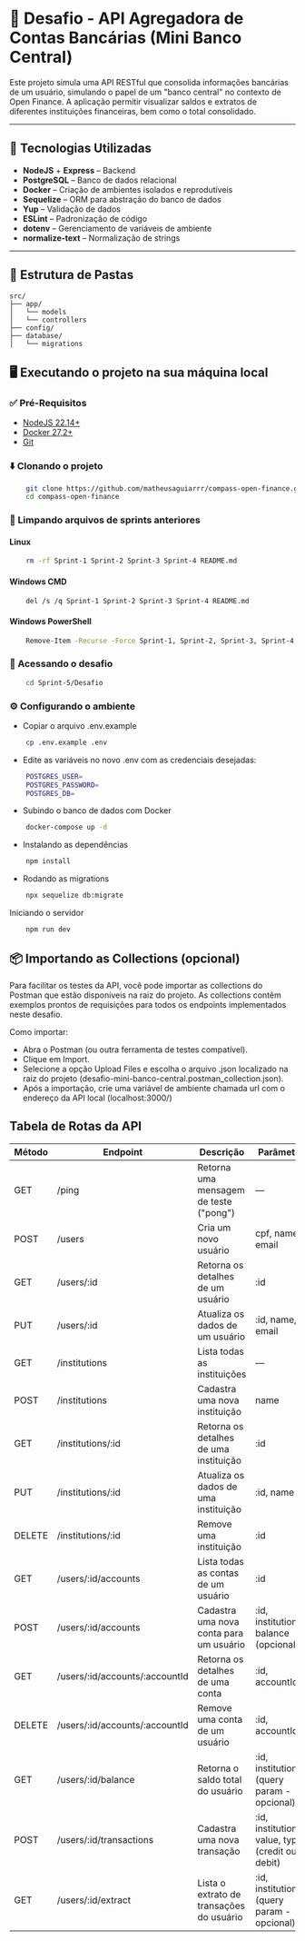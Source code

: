 # 🏦 Desafio - API Agregadora de Contas Bancárias (Mini Banco Central)

Este projeto simula uma API RESTful que consolida informações bancárias de um usuário, simulando o papel de um "banco central" no contexto de Open Finance. A aplicação permitir visualizar saldos e extratos de diferentes instituições financeiras, bem como o total consolidado.

---

## 🚀 Tecnologias Utilizadas

-   **NodeJS** + **Express** – Backend
-   **PostgreSQL** – Banco de dados relacional
-   **Docker** – Criação de ambientes isolados e reprodutíveis
-   **Sequelize** – ORM para abstração do banco de dados
-   **Yup** – Validação de dados
-   **ESLint** – Padronização de código
-   **dotenv** – Gerenciamento de variáveis de ambiente
-   **normalize-text** – Normalização de strings

---

## 📁 Estrutura de Pastas

```
src/
├── app/
│   └── models
│   └── controllers
├── config/
├── database/
│   └── migrations
```

## 🖥️ Executando o projeto na sua máquina local

### ✅ Pré-Requisitos

-   [NodeJS 22.14+](https://nodejs.org/)
-   [Docker 27,2+](https://www.docker.com/)
-   [Git](https://git-scm.com/)

### ⬇️ Clonando o projeto

```bash
    git clone https://github.com/matheusaguiarrr/compass-open-finance.git
    cd compass-open-finance
```

### 🧹 Limpando arquivos de sprints anteriores

#### Linux

```bash
    rm -rf Sprint-1 Sprint-2 Sprint-3 Sprint-4 README.md
```

#### Windows CMD

```bash
    del /s /q Sprint-1 Sprint-2 Sprint-3 Sprint-4 README.md
```

#### Windows PowerShell

```bash
    Remove-Item -Recurse -Force Sprint-1, Sprint-2, Sprint-3, Sprint-4, README.md
```

### 📂 Acessando o desafio

```bash
    cd Sprint-5/Desafio
```

### ⚙️ Configurando o ambiente

-   Copiar o arquivo .env.example

```bash
    cp .env.example .env
```

-   Edite as variáveis no novo .env com as credenciais desejadas:

```bash
    POSTGRES_USER=
    POSTGRES_PASSWORD=
    POSTGRES_DB=
```

-   Subindo o banco de dados com Docker

```bash
    docker-compose up -d
```

-   Instalando as dependências

```bash
    npm install
```

-   Rodando as migrations

```bash
    npx sequelize db:migrate
```

Iniciando o servidor

```bash
    npm run dev
```

## 📦 Importando as Collections (opcional)

Para facilitar os testes da API, você pode importar as collections do Postman que estão disponíveis na raiz do projeto.
As collections contêm exemplos prontos de requisições para todos os endpoints implementados neste desafio.

Como importar:

-   Abra o Postman (ou outra ferramenta de testes compatível).
-   Clique em Import.
-   Selecione a opção Upload Files e escolha o arquivo .json localizado na raiz do projeto (desafio-mini-banco-central.postman_collection.json).
-   Após a importação, crie uma variável de ambiente chamada url com o endereço da API local (localhost:3000/)

## Tabela de Rotas da API

| Método | Endpoint                       | Descrição                                | Parâmetros                                         |
| ------ | ------------------------------ | ---------------------------------------- | -------------------------------------------------- |
| GET    | /ping                          | Retorna uma mensagem de teste ("pong")   | —                                                  |
| POST   | /users                         | Cria um novo usuário                     | cpf, name, email                                   |
| GET    | /users/:id                     | Retorna os detalhes de um usuário        | :id                                                |
| PUT    | /users/:id                     | Atualiza os dados de um usuário          | :id, name, email                                   |
| GET    | /institutions                  | Lista todas as instituições              | —                                                  |
| POST   | /institutions                  | Cadastra uma nova instituição            | name                                               |
| GET    | /institutions/:id              | Retorna os detalhes de uma instituição   | :id                                                |
| PUT    | /institutions/:id              | Atualiza os dados de uma instituição     | :id, name                                          |
| DELETE | /institutions/:id              | Remove uma instituição                   | :id                                                |
| GET    | /users/:id/accounts            | Lista todas as contas de um usuário      | :id                                                |
| POST   | /users/:id/accounts            | Cadastra uma nova conta para um usuário  | :id, institution_id, balance (opcional)            |
| GET    | /users/:id/accounts/:accountId | Retorna os detalhes de uma conta         | :id, accountId                                     |
| DELETE | /users/:id/accounts/:accountId | Remove uma conta de um usuário           | :id, accountId                                     |
| GET    | /users/:id/balance             | Retorna o saldo total do usuário         | :id, institution (query param - opcional)          |
| POST   | /users/:id/transactions        | Cadastra uma nova transação              | :id, institution_id, value, type (credit ou debit) |
| GET    | /users/:id/extract             | Lista o extrato de transações do usuário | :id, institution (query param - opcional)          |
